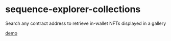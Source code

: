 # sequence-explorer-collections

Search any contract address to retrieve in-wallet NFTs displayed in a gallery

[demo](https://fancy-cake-0393.on.fleek.co/)

